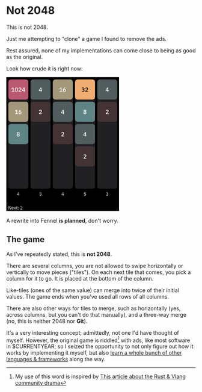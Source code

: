 # Not 2048

This is not 2048.

Just me attempting to "clone" a game I found to remove the ads.

Rest assured, none of my implementations can come close to being as good as the
original.

Look how crude it is right now:

<img src="https://raw.githubusercontent.com/hedyhli/not-2048/main/love.png" width=300/>

A rewrite into Fennel **is planned**, don't worry.

## The game

As I've repeatedly stated, this is **not 2048**.

There are several columns, you are not allowed to swipe horizontally or
vertically to move pieces ("tiles"). On each next tile that comes, you pick a
column for it to go. It is placed at the bottom of the column.

Like-tiles (ones of the same value) can merge into twice of their initial
values. The game ends when you've used all rows of all columns.

There are also other ways for tiles to merge, such as horizontally (yes, across
columns, but you can't do that manually), and a three-way merge (no, this is
neither 2048 nor **Git**).

It's a very interesting concept; admittedly, not one I'd have thought of myself.
However, the original game is riddled[^1] with ads, like most software in
$CURRENTYEAR; so I seized the opportunity to not only figure out how it works by
implementing it myself, but also [learn a whole bunch of other languages &
frameworks](https://github.com/hedyhli/todomvc-tui) along the way.


[^1]: My use of this word is inspired by [This article about the Rust & Vlang
community drama](https://web.archive.org/web/20231122124218/http://asvln.com/rants/pathetic.html)
